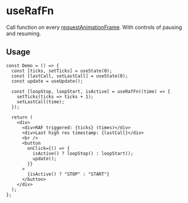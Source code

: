 # useRafFn

Call function on every [requestAnimationFrame](https://developer.mozilla.org/en-US/docs/Web/API/window/requestAnimationFrame). With controls of pausing and resuming.

## Usage

```tsx
const Demo = () => {
  const [ticks, setTicks] = useState(0);
  const [lastCall, setLastCall] = useState(0);
  const update = useUpdate();

  const [loopStop, loopStart, isActive] = useRafFn((time) => {
    setTicks(ticks => ticks + 1);
    setLastCall(time);
  });

  return (
    <div>
      <div>RAF triggered: {ticks} (times)</div>
      <div>Last high res timestamp: {lastCall}</div>
      <br />
      <button
        onClick={() => {
          isActive() ? loopStop() : loopStart();
          update();
        }}
      >
        {isActive() ? "STOP" : "START"}
      </button>
    </div>
  );
};
```
